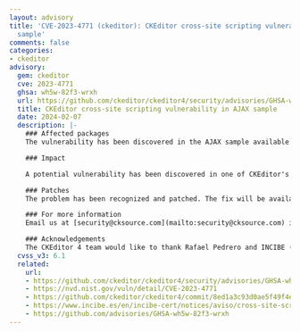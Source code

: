 ```yaml
---
layout: advisory
title: 'CVE-2023-4771 (ckeditor): CKEditor cross-site scripting vulnerability in AJAX
  sample'
comments: false
categories:
- ckeditor
advisory:
  gem: ckeditor
  cve: 2023-4771
  ghsa: wh5w-82f3-wrxh
  url: https://github.com/ckeditor/ckeditor4/security/advisories/GHSA-wh5w-82f3-wrxh
  title: CKEditor cross-site scripting vulnerability in AJAX sample
  date: 2024-02-07
  description: |-
    ### Affected packages
    The vulnerability has been discovered in the AJAX sample available at the `samples/old/ajax.html` file location. All integrators that use that sample in the production code can be affected.

    ### Impact

    A potential vulnerability has been discovered in one of CKEditor's 4 samples that are shipped with production code. The vulnerability allowed to execute JavaScript code by abusing the AJAX sample. It affects all users using the CKEditor 4 at version < 4.24.0-lts where `samples/old/ajax.html` is used in a production environment.

    ### Patches
    The problem has been recognized and patched. The fix will be available in version 4.24.0-lts.

    ### For more information
    Email us at [security@cksource.com](mailto:security@cksource.com) if you have any questions or comments about this advisory.

    ### Acknowledgements
    The CKEditor 4 team would like to thank Rafael Pedrero and INCIBE ([original report](https://www.incibe.es/en/incibe-cert/notices/aviso/cross-site-scripting-vulnerability-cksource-ckeditor)) for recognizing and reporting this vulnerability.
  cvss_v3: 6.1
  related:
    url:
    - https://github.com/ckeditor/ckeditor4/security/advisories/GHSA-wh5w-82f3-wrxh
    - https://nvd.nist.gov/vuln/detail/CVE-2023-4771
    - https://github.com/ckeditor/ckeditor4/commit/8ed1a3c93d0ae5f49f4ecff5738ab8a2972194cb
    - https://www.incibe.es/en/incibe-cert/notices/aviso/cross-site-scripting-vulnerability-cksource-ckeditor
    - https://github.com/advisories/GHSA-wh5w-82f3-wrxh
---
```

